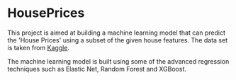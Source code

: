 # HousePrices

This project is aimed at building a machine learning model that can predict the 'House Prices' using a subset of the given house features. The data set is taken from
[Kaggle](https://www.kaggle.com/c/house-prices-advanced-regression-techniques/data).

The machine learning model is built using some of the advanced regression techniques such as Elastic Net, Random Forest and XGBoost.